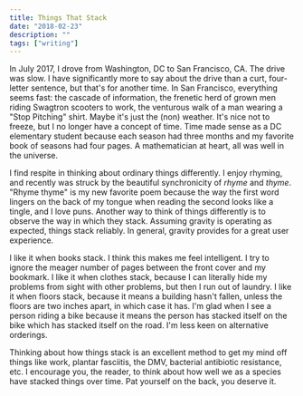 ```yaml
---
title: Things That Stack
date: "2018-02-23"
description: ""
tags: ["writing"]
---
```


In July 2017, I drove from Washington, DC to San Francisco, CA. The drive was slow. I have significantly more to say about the drive than a curt, four-letter sentence, but that's for another time. In San Francisco, everything seems fast: the cascade of information, the frenetic herd of grown men riding Swagtron scooters to work, the venturous walk of a man wearing a "Stop Pitching" shirt. Maybe it's just the (non) weather. It's nice not to freeze, but I no longer have a concept of time. Time made sense as a DC elementary student because each season had three months and my favorite book of seasons had four pages. A mathematician at heart, all was well in the universe.

I find respite in thinking about ordinary things differently. I enjoy rhyming, and recently was struck by the beautiful synchronicity of _rhyme_ and _thyme_. "Rhyme thyme" is my new favorite poem because the way the first word lingers on the back of my tongue when reading the second looks like a tingle, and I love puns. Another way to think of things differently is to observe the way in which they stack. Assuming gravity is operating as expected, things stack reliably. In general, gravity provides for a great user experience.

I like it when books stack. I think this makes me feel intelligent. I try to ignore the meager number of pages between the front cover and my bookmark. I like it when clothes stack, because I can literally hide my problems from sight with other problems, but then I run out of laundry. I like it when floors stack, because it means a building hasn't fallen, unless the floors are two inches apart, in which case it has. I'm glad when I see a person riding a bike because it means the person has stacked itself on the bike which has stacked itself on the road. I'm less keen on alternative orderings.

Thinking about how things stack is an excellent method to get my mind off things like work, plantar fasciitis, the DMV, bacterial antibiotic resistance, etc. I encourage you, the reader, to think about how well we as a species have stacked things over time. Pat yourself on the back, you deserve it.